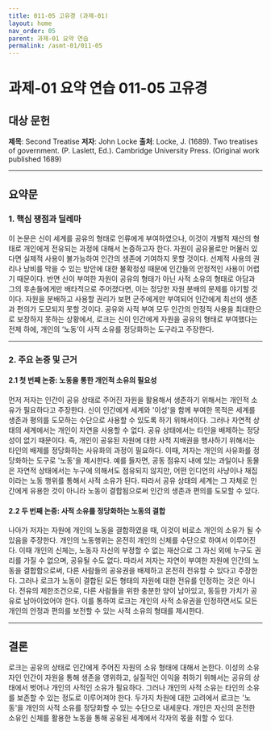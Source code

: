 ```yaml
---
title: 011-05 고유경 (과제-01)
layout: home
nav_order: 05
parent: 과제-01 요약 연습
permalink: /asmt-01/011-05
---
```


# 과제-01 요약 연습 011-05 고유경 

## 대상 문헌  
**제목**:  Second Treatise
**저자**: John Locke
**출처**: Locke, J. (1689). Two treatises of government. (P. Laslett, Ed.). Cambridge University Press. (Original work published 1689)

---

## 요약문  

### 1. 핵심 쟁점과 딜레마  
이 논문은 신이 세계를 공유의 형태로 인류에게 부여하였으나, 이것이 개별적 재산의 형태로 개인에게 전유되는 과정에 대해서 논증하고자 한다. 자원이 공유물로만 머물러 있다면 실제적 사용이 불가능하여 인간의 생존에 기여하지 못할 것이다. 선제적 사용의 권리나 낭비를 막을 수 있는 방안에 대한 불확정성 때문에 인간들의 안정적인 사용이 어렵기 때문이다. 반면 신이 부여한 자원이 공유의 형태가 아닌 사적 소유의 형태로 아담과 그의 후손들에게만 배타적으로 주어졌다면, 이는 정당한 자원 분배의 문제를 야기할 것이다. 자원을 분배하고 사용할 권리가 보편 군주에게만 부여되어 인간에게 최선의 생존과 편의가 도모되지 못할 것이다. 공유와 사적 부여 모두 인간의 안정적 사용을 최대한으로 보장하지 못하는 상황에서, 로크는 신이 인간에게 자원을 공유의 형태로 부여했다는 전제 하에, 개인의 ‘노동’이 사적 소유를 정당화하는 도구라고 주장한다.  

---

### 2. 주요 논증 및 근거  

#### 2.1 첫 번째 논증: 노동을 통한 개인적 소유의 필요성

먼저 저자는 인간이 공유 상태로 주어진 자원을 활용해서 생존하기 위해서는 개인적 소유가 필요하다고 주장한다. 신이 인간에게 세계와 '이성'을 함께 부여한 목적은 세계를 생존과 평의를 도모하는 수단으로 사용할 수 있도록 하기 위해서이다. 그러나 자연적 상태의 세계에서는 개인이 자연을 사용할 수 없다. 공유 상태에서는 타인을 배제하는 정당성이 없기 때문이다. 즉, 개인이 공유된 자원에 대한 사적 지배권을 행사하기 위해서는 타인의 배제를 정당화하는 사유화의 과정이 필요하다. 이때, 저자는 개인의 사유화를 정당화하는 도구로 '노동'을 제시한다. 예를 들자면, 공동 점유지 내에 있는 과일이나 동물은 자연적 상태에서는 누구에 의해서도 점유되지 않지만, 어떤 인디언의 사냥이나 채집이라는 노동 행위를 통해서 사적 소유가 된다. 따라서 공유 상태의 세계는 그 자체로 인간에게 유용한 것이 아니라 노동이 결합됨으로써 인간의 생존과 편의를 도모할 수 있다. 


#### 2.2 두 번째 논증: 사적 소유를 정당화하는 노동의 결합

나아가 저자는 자원에 개인의 노동을 결합하였을 때, 이것이 비로소 개인의 소유가 될 수 있음을 주장한다. 개인의 노동행위는 온전히 개인의 신체를 수단으로 하여서 이루어진다. 이때 개인의 신체는, 노동자 자신의 부정할 수 없는 재산으로 그 자신 외에 누구도 권리를 가질 수 없으며, 공유될 수도 없다. 따라서 저자는 자연이 부여한 자원에 인간의 노동을 결합함으로써, 다른 사람들의 공유권을 배제하고 온전히 전유할 수 있다고 주장한다. 그러나 로크가 노동이 결합된 모든 형태의 자원에 대한 전유를 인정하는 것은 아니다. 전유의 제한조건으로, 다른 사람들을 위한 충분한 양이 남아있고, 동등한 가치가 공유로 남아이었어야 한다. 이를 통하여 로크는 개인의 사적 소유권을 인정하면서도 모든 개인의 안정과 편의를 보전할 수 있는 사적 소유의 형태를 제시한다. 


---

## 결론  

로크는 공유의 상태로 인간에게 주어진 자원의 소유 형태에 대해서 논한다. 이성의 소유자인 인간이 자원을 통해 생존을 영위하고, 실질적인 이익을 취하기 위해서는 공유의 상태에서 벗어나 개인의 사적인 소유가 필요하다. 그러나 개인의 사적 소유는 타인의 소유를 보존할 수 있는 정도로 이루어져야 한다. 두가지 차원에 대한 고려에서 로크는 '노동'을 개인의 사적 소유를 정당화할 수 있는 수단으로 내세운다. 개인은 자신의 온전한 소유인 신체를 활용한 노동을 통해 공유된 세계에서 각자의 몫을 취할 수 있다. 

